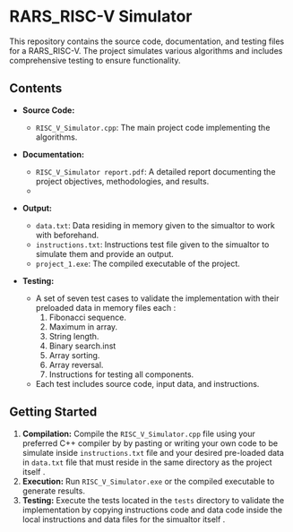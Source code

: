 # RARS_RISC-V Simulator 

This repository contains the source code, documentation, and testing files for a RARS_RISC-V. The project simulates various algorithms and includes comprehensive testing to ensure functionality.

## Contents

- **Source Code:**
  - `RISC_V_Simulator.cpp`: The main project code implementing the algorithms.

- **Documentation:**
  - `RISC_V_Simulator report.pdf`: A detailed report documenting the project objectives, methodologies, and results.
  - 
- **Output:**
  - `data.txt`: Data residing in memory given to the simualtor to work with beforehand.
  - `instructions.txt`: Instructions test file given to the simualtor to simulate them and provide an output.
  - `project_1.exe`: The compiled executable of the project.

- **Testing:**
  - A set of seven test cases to validate the implementation with their preloaded data in memory files each :
     1. Fibonacci sequence.
     2. Maximum in array.
     3. String length.
     4. Binary search.inst
     5. Array sorting.
     6. Array reversal.
     7. Instructions for testing all components.
  - Each test includes source code, input data, and instructions.
  
## Getting Started

1. **Compilation:** Compile the `RISC_V_Simulator.cpp` file using your preferred C++ compiler by by pasting or writing your own code to be simulate inside `instructions.txt` file and your desired pre-loaded data in `data.txt` file that must reside in the same directory as the project itself .
2. **Execution:** Run `RISC_V_Simulator.exe` or the compiled executable to generate results.
3. **Testing:** Execute the tests located in the `tests` directory to validate the implementation by copying instructions code and data code inside the local instructions and data files for the simualtor itself
   .

